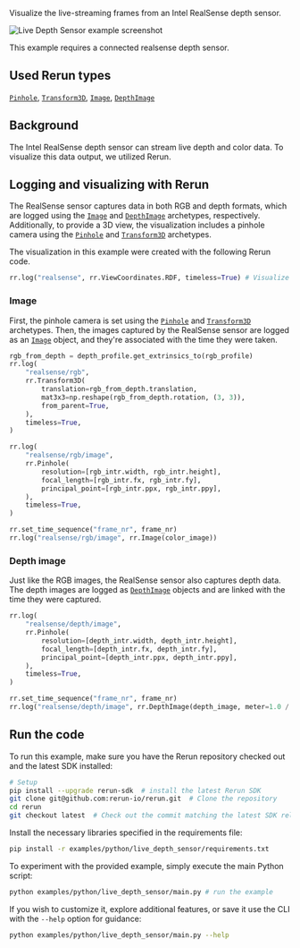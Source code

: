 <!--[metadata]
title = "Live depth sensor"
tags = ["2D", "3D", "Live", "Depth", "RealSense"]
thumbnail = "https://static.rerun.io/live_depth_sensor/d3c0392bebe2003d24110a779d6f6748167772d8/480w.png"
thumbnail_dimensions = [480, 360]
-->

Visualize the live-streaming frames from an Intel RealSense depth sensor.

<picture>
  <source media="(max-width: 480px)" srcset="https://static.rerun.io/live_depth_sensor/d3c0392bebe2003d24110a779d6f6748167772d8/480w.png">
  <source media="(max-width: 768px)" srcset="https://static.rerun.io/live_depth_sensor/d3c0392bebe2003d24110a779d6f6748167772d8/768w.png">
  <source media="(max-width: 1024px)" srcset="https://static.rerun.io/live_depth_sensor/d3c0392bebe2003d24110a779d6f6748167772d8/1024w.png">
  <source media="(max-width: 1200px)" srcset="https://static.rerun.io/live_depth_sensor/d3c0392bebe2003d24110a779d6f6748167772d8/1200w.png">
  <img src="https://static.rerun.io/live_depth_sensor/d3c0392bebe2003d24110a779d6f6748167772d8/full.png" alt="Live Depth Sensor example screenshot">
</picture>

This example requires a connected realsense depth sensor.

## Used Rerun types
[`Pinhole`](https://www.rerun.io/docs/reference/types/archetypes/pinhole), [`Transform3D`](https://www.rerun.io/docs/reference/types/archetypes/transform3d), [`Image`](https://www.rerun.io/docs/reference/types/archetypes/image), [`DepthImage`](https://www.rerun.io/docs/reference/types/archetypes/depth_image)

## Background
The Intel RealSense depth sensor can stream live depth and color data. To visualize this data output, we utilized Rerun.

## Logging and visualizing with Rerun

The RealSense sensor captures data in both RGB and depth formats, which are logged using the [`Image`](https://www.rerun.io/docs/reference/types/archetypes/image) and [`DepthImage`](https://www.rerun.io/docs/reference/types/archetypes/depth_image) archetypes, respectively.
Additionally, to provide a 3D view, the visualization includes a pinhole camera using the [`Pinhole`](https://www.rerun.io/docs/reference/types/archetypes/pinhole) and [`Transform3D`](https://www.rerun.io/docs/reference/types/archetypes/transform3d) archetypes.

The visualization in this example were created with the following Rerun code.

```python
rr.log("realsense", rr.ViewCoordinates.RDF, timeless=True) # Visualize the data as RDF
```



### Image

First, the pinhole camera is set using the [`Pinhole`](https://www.rerun.io/docs/reference/types/archetypes/pinhole) and [`Transform3D`](https://www.rerun.io/docs/reference/types/archetypes/transform3d) archetypes. Then, the images captured by the RealSense sensor are logged as an [`Image`](https://www.rerun.io/docs/reference/types/archetypes/image) object, and they're associated with the time they were taken.



```python
rgb_from_depth = depth_profile.get_extrinsics_to(rgb_profile)
rr.log(
    "realsense/rgb",
    rr.Transform3D(
        translation=rgb_from_depth.translation,
        mat3x3=np.reshape(rgb_from_depth.rotation, (3, 3)),
        from_parent=True,
    ),
    timeless=True,
)
```

```python
rr.log(
    "realsense/rgb/image",
    rr.Pinhole(
        resolution=[rgb_intr.width, rgb_intr.height],
        focal_length=[rgb_intr.fx, rgb_intr.fy],
        principal_point=[rgb_intr.ppx, rgb_intr.ppy],
    ),
    timeless=True,
)
```
```python
rr.set_time_sequence("frame_nr", frame_nr)
rr.log("realsense/rgb/image", rr.Image(color_image))
```

### Depth image

Just like the RGB images, the RealSense sensor also captures depth data. The depth images are logged as [`DepthImage`](https://www.rerun.io/docs/reference/types/archetypes/depth_image) objects and are linked with the time they were captured.

```python
rr.log(
    "realsense/depth/image",
    rr.Pinhole(
        resolution=[depth_intr.width, depth_intr.height],
        focal_length=[depth_intr.fx, depth_intr.fy],
        principal_point=[depth_intr.ppx, depth_intr.ppy],
    ),
    timeless=True,
)
```
```python
rr.set_time_sequence("frame_nr", frame_nr)
rr.log("realsense/depth/image", rr.DepthImage(depth_image, meter=1.0 / depth_units))
```

## Run the code
To run this example, make sure you have the Rerun repository checked out and the latest SDK installed:
```bash
# Setup
pip install --upgrade rerun-sdk  # install the latest Rerun SDK
git clone git@github.com:rerun-io/rerun.git  # Clone the repository
cd rerun
git checkout latest  # Check out the commit matching the latest SDK release
```
Install the necessary libraries specified in the requirements file:
```bash
pip install -r examples/python/live_depth_sensor/requirements.txt
```
To experiment with the provided example, simply execute the main Python script:
```bash
python examples/python/live_depth_sensor/main.py # run the example
```
If you wish to customize it, explore additional features, or save it use the CLI with the `--help` option for guidance:
```bash
python examples/python/live_depth_sensor/main.py --help
```
